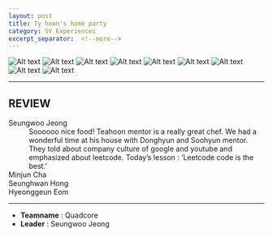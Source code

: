 ```yaml
---
layout: post
title: Ty hoon's home party
category: SV Experiences
excerpt_separator:  <!--more-->
---
```


![Alt text](/assets/img/um1.JPG)
![Alt text](/assets/img/um2.JPG)
![Alt text](/assets/img/um3.JPG)
![Alt text](/assets/img/um4.JPG)
![Alt text](/assets/img/um5.JPG)
![Alt text](/assets/img/um6.JPG)
![Alt text](/assets/img/um7.JPG)
![Alt text](/assets/img/um8.JPG)
![Alt text](/assets/img/um9.JPG)

* * *

## REVIEW
<dl>
    <dt>Seungwoo Jeong</dt>
        <dd>Soooooo nice food! Teahoon mentor is a really great chef. We had a wonderful time at his house with Donghyun and Soohyun mentor. They told about company culture of google and youtube and emphasized about leetcode. Today’s lesson : ‘Leetcode code is the best.’
    </dd>
    <dt>Minjun Cha</dt>
        <dd>
        </dd>
    <dt>Seunghwan Hong</dt>
        <dd>
        </dd>
    <dt>Hyeonggeun Eom</dt>
        <dd>
        </dd>
</dl>

* * *

- **Teamname** : Quadcore 
- **Leader** : Seungwoo Jeong




